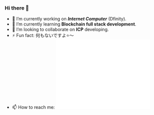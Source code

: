 ### Hi there 👋

<!--
**QiuYeDx/QiuYeDx** is a ✨ _special_ ✨ repository because its `README.md` (this file) appears on your GitHub profile.

Here are some ideas to get you started:

- 🔭 I’m currently working on ...
- 🌱 I’m currently learning ...
- 👯 I’m looking to collaborate on ...
- 🤔 I’m looking for help with ...
- 💬 Ask me about ...
- 📫 How to reach me: ...
- 😄 Pronouns: ...
- ⚡ Fun fact: ...
-->
- 🔭 I’m currently working on ***Internet Computer*** (Dfinity).
- 🌱 I’m currently learning **Blockchain full stack development**.
- 👯 I’m looking to collaborate on **ICP** developing.
- ⚡ Fun fact: 何もないですよ⭐️～
- 📫 How to reach me: [![「秋夜Dx の ブログ」](/src/logo_mm.svg)](https://qiuyedx.com)
